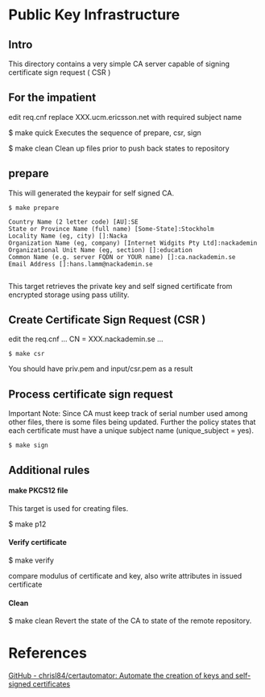 # Public Key Infrastructure 

## Intro
This directory contains a very simple CA server capable of signing 
certificate sign request ( CSR ) 

## For the impatient 

  edit req.cnf 
    replace XXX.ucm.ericsson.net with required subject name 

$ make quick 
  Executes the sequence of prepare, csr, sign 


$ make clean 
  Clean up files prior to push back states to repository 



## prepare 

This will generated the keypair for self signed CA. 



```
$ make prepare 

Country Name (2 letter code) [AU]:SE
State or Province Name (full name) [Some-State]:Stockholm
Locality Name (eg, city) []:Nacka
Organization Name (eg, company) [Internet Widgits Pty Ltd]:nackademin
Organizational Unit Name (eg, section) []:education
Common Name (e.g. server FQDN or YOUR name) []:ca.nackademin.se
Email Address []:hans.lamm@nackademin.se


```
This target retrieves the private key and self signed certificate 
from encrypted storage using pass utility.  

## Create Certificate Sign Request (CSR ) 

edit the req.cnf 
...
CN = XXX.nackademin.se
...

```
$ make csr 

```

You should have priv.pem and input/csr.pem as a result 


## Process certificate sign request 

Important Note: 
 Since CA must keep track of serial number used among other files, there is some files 
 being updated. Further the policy states that each certificate must have a unique 
 subject name (unique_subject = yes). 


```
$ make sign 

```

## Additional rules  

#### make PKCS12 file  

This target is used for creating files. 

$ make p12 


#### Verify certificate 

$ make verify 

  compare modulus of certificate and key, also write attributes in issued certificate


#### Clean

$ make clean 
  Revert the state of the CA to state of the remote repository.  



# References 

 [GitHub - chrisl84/certautomator: Automate the creation of keys and self-signed certificates](https://github.com/chrisl84/certautomator)

